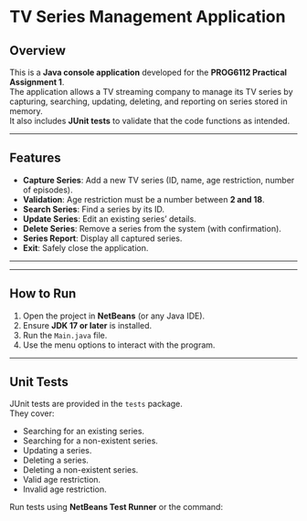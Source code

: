 #  TV Series Management Application

## Overview
This is a **Java console application** developed for the **PROG6112 Practical Assignment 1**.  
The application allows a TV streaming company to manage its TV series by capturing, searching, updating, deleting, and reporting on series stored in memory.  
It also includes **JUnit tests** to validate that the code functions as intended.

---

##  Features
- **Capture Series**: Add a new TV series (ID, name, age restriction, number of episodes).
- **Validation**: Age restriction must be a number between **2 and 18**.
- **Search Series**: Find a series by its ID.
- **Update Series**: Edit an existing series’ details.
- **Delete Series**: Remove a series from the system (with confirmation).
- **Series Report**: Display all captured series.
- **Exit**: Safely close the application.

---

---

## How to Run
1. Open the project in **NetBeans** (or any Java IDE).  
2. Ensure **JDK 17 or later** is installed.  
3. Run the `Main.java` file.  
4. Use the menu options to interact with the program.  

---

##  Unit Tests
JUnit tests are provided in the `tests` package.  
They cover:
- Searching for an existing series.
- Searching for a non-existent series.
- Updating a series.
- Deleting a series.
- Deleting a non-existent series.
- Valid age restriction.
- Invalid age restriction.

Run tests using **NetBeans Test Runner** or the command:

